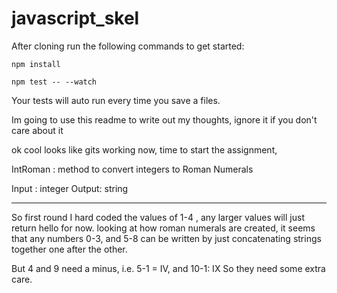 # javascript_skel

After cloning run the following commands to get started:

`npm install`

`npm test -- --watch`

Your tests will auto run every time you save a files.



Im going to use this readme to write out my thoughts, ignore it if you don't care about it 

ok cool looks like gits working now, time to start the assignment, 

IntRoman :
method to convert integers to Roman Numerals

Input : integer
Output: string

------
So first round I hard coded the values of 1-4 , any larger values will just return hello for now. 
looking at how roman numerals are created, it seems that any numbers 0-3, and 5-8 can be written by just concatenating strings together one after the other.

But 4 and 9 need a minus, i.e. 5-1 = IV, and 10-1: IX
So they need some extra care. 

